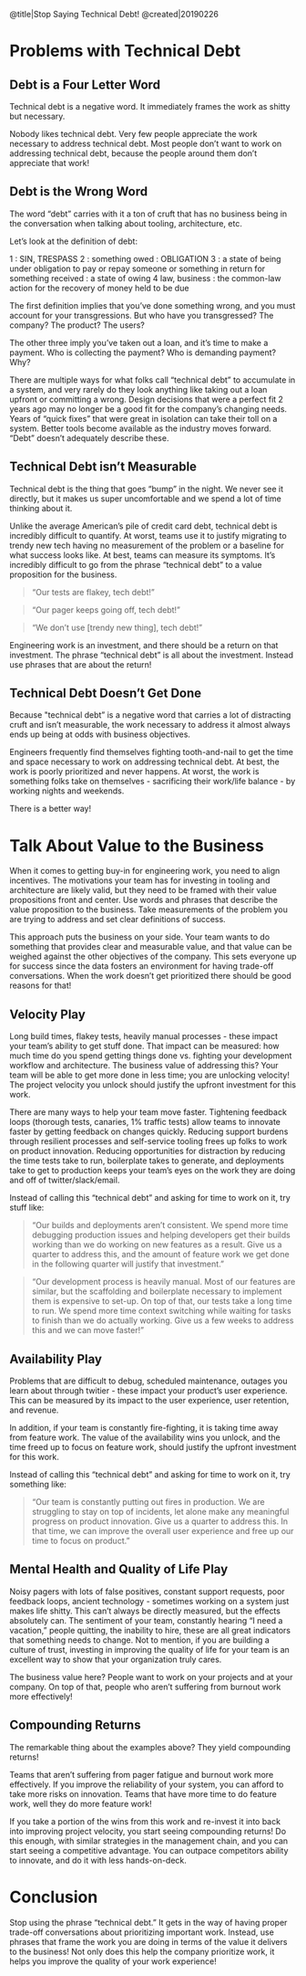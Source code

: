 @title|Stop Saying Technical Debt!
@created|20190226

# Problems with Technical Debt

## Debt is a Four Letter Word

Technical debt is a negative word. It immediately frames the work as shitty but necessary.

Nobody likes technical debt. Very few people appreciate the work necessary to address technical debt. Most people don’t want to work on addressing technical debt, because the people around them don’t appreciate that work!

## Debt is the Wrong Word

The word “debt” carries with it a ton of cruft that has no business being in the conversation when talking about tooling, architecture, etc.

Let’s look at the definition of debt:

1 : SIN, TRESPASS
2 : something owed : OBLIGATION
3 : a state of being under obligation to pay or repay someone or something in return for something received : a state of owing
4 law, business : the common-law action for the recovery of money held to be due

The first definition implies that you’ve done something wrong, and you must account for your transgressions. But who have you transgressed? The company? The product? The users?

The other three imply you’ve taken out a loan, and it’s time to make a payment. Who is collecting the payment? Who is demanding payment? Why?

There are multiple ways for what folks call “technical debt” to accumulate in a system, and very rarely do they look anything like taking out a loan upfront or committing a wrong. Design decisions that were a perfect fit 2 years ago may no longer be a good fit for the company’s changing needs. Years of “quick fixes” that were great in isolation can take their toll on a system. Better tools become available as the industry moves forward. “Debt” doesn’t adequately describe these.

## Technical Debt isn’t Measurable

Technical debt is the thing that goes “bump” in the night. We never see it directly, but it makes us super uncomfortable and we spend a lot of time thinking about it.

Unlike the average American’s pile of credit card debt, technical debt is incredibly difficult to quantify. At worst, teams use it to justify migrating to trendy new tech having no measurement of the problem or a baseline for what success looks like. At best, teams can measure its symptoms. It’s incredibly difficult to go from the phrase “technical debt” to a value proposition for the business.

> “Our tests are flakey, tech debt!”

> “Our pager keeps going off, tech debt!”

> “We don’t use [trendy new thing], tech debt!”

Engineering work is an investment, and there should be a return on that investment. The phrase “technical debt” is all about the investment. Instead use phrases that are about the return!

## Technical Debt Doesn’t Get Done

Because "technical debt” is a negative word that carries a lot of distracting cruft and isn’t measurable, the work necessary to address it almost always ends up being at odds with business objectives.

Engineers frequently find themselves fighting tooth-and-nail to get the time and space necessary to work on addressing technical debt. At best, the work is poorly prioritized and never happens. At worst, the work is something folks take on themselves - sacrificing their work/life balance - by working nights and weekends.

There is a better way!

# Talk About Value to the Business

When it comes to getting buy-in for engineering work, you need to align incentives. The motivations your team has for investing in tooling and architecture are likely valid, but they need to be framed with their value propositions front and center. Use words and phrases that describe the value proposition to the business. Take measurements of the problem you are trying to address and set clear definitions of success.

This approach puts the business on your side. Your team wants to do something that provides clear and measurable value, and that value can be weighed against the other objectives of the company. This sets everyone up for success since the data fosters an environment for having trade-off conversations. When the work doesn’t get prioritized there should be good reasons for that!

## Velocity Play

Long build times, flakey tests, heavily manual processes - these impact your team’s ability to get stuff done. That impact can be measured: how much time do you spend getting things done vs. fighting your development workflow and architecture. The business value of addressing this? Your team will be able to get more done in less time; you are unlocking velocity! The project velocity you unlock should justify the upfront investment for this work.

There are many ways to help your team move faster. Tightening feedback loops (thorough tests, canaries, 1% traffic tests) allow teams to innovate faster by getting feedback on changes quickly. Reducing support burdens through resilient processes and self-service tooling frees up folks to work on product innovation. Reducing opportunities for distraction by reducing the time tests take to run, boilerplate takes to generate, and deployments take to get to production keeps your team’s eyes on the work they are doing and off of twitter/slack/email.

Instead of calling this “technical debt” and asking for time to work on it, try stuff like:

> “Our builds and deployments aren’t consistent. We spend more time debugging production issues and helping developers get their builds working than we do working on new features as a result. Give us a quarter to address this, and the amount of feature work we get done in the following quarter will justify that investment.”

> “Our development process is heavily manual. Most of our features are similar, but the scaffolding and boilerplate necessary to implement them is expensive to set-up. On top of that, our tests take a long time to run. We spend more time context switching while waiting for tasks to finish than we do actually working. Give us a few weeks to address this and we can move faster!”

## Availability Play

Problems that are difficult to debug, scheduled maintenance, outages you learn about through twitier - these impact your product’s user experience. This can be measured by its impact to the user experience, user retention, and revenue.

In addition, if your team is constantly fire-fighting, it is taking time away from feature work. The value of the availability wins you unlock, and the time freed up to focus on feature work, should justify the upfront investment for this work.

Instead of calling this “technical debt” and asking for time to work on it, try something like:

> “Our team is constantly putting out fires in production. We are struggling to stay on top of incidents, let alone make any meaningful progress on product innovation. Give us a quarter to address this. In that time, we can improve the overall user experience and free up our time to focus on product.”

## Mental Health and Quality of Life Play

Noisy pagers with lots of false positives, constant support requests, poor feedback loops, ancient technology - sometimes working on a system just makes life shitty. This can’t always be directly measured, but the effects absolutely can. The sentiment of your team, constantly hearing “I need a vacation,” people quitting, the inability to hire, these are all great indicators that something needs to change. Not to mention, if you are building a culture of trust, investing in improving the quality of life for your team is an excellent way to show that your organization truly cares.

The business value here? People want to work on your projects and at your company. On top of that, people who aren’t suffering from burnout work more effectively!

## Compounding Returns

The remarkable thing about the examples above? They yield compounding returns!

Teams that aren’t suffering from pager fatigue and burnout work more effectively. If you improve the reliability of your system, you can afford to take more risks on innovation. Teams that have more time to do feature work, well they do more feature work!

If you take a portion of the wins from this work and re-invest it into back into improving project velocity, you start seeing compounding returns! Do this enough, with similar strategies in the management chain, and you can start seeing a competitive advantage. You can outpace competitors ability to innovate, and do it with less hands-on-deck.

# Conclusion

Stop using the phrase “technical debt.” It gets in the way of having proper trade-off conversations about prioritizing important work. Instead, use phrases that frame the work you are doing in terms of the value it delivers to the business! Not only does this help the company prioritize work, it helps you improve the quality of your work experience!
